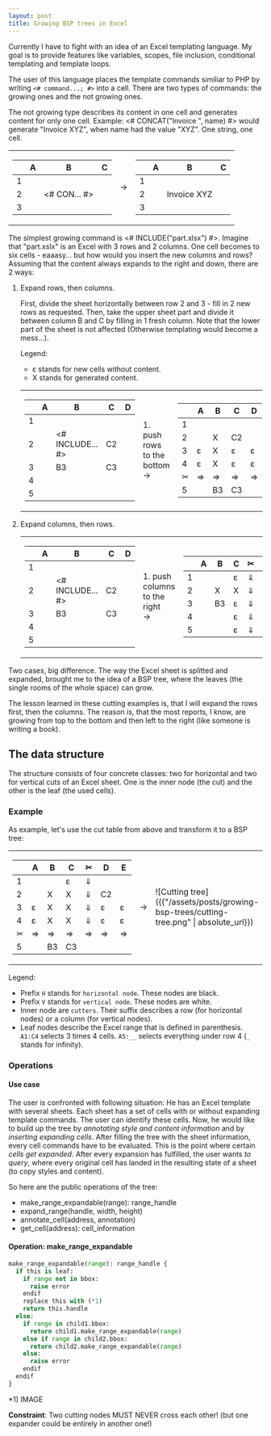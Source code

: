 ```yaml
---
layout: post
title: Growing BSP trees in Excel
---
```

Currently I have to fight with an idea of an Excel templating language. My goal is to provide features like variables, scopes, file inclusion, conditional templating and template loops.

The user of this language places the template commands similiar to PHP by writing `<# command...; #>` into a cell. There are two types of commands: the growing ones and the not growing ones.

The not growing type describes its content in one cell and generates content for only one cell. Example: <# CONCAT("Invoice ", name) #> would generate "Invoice XYZ", when name had the value "XYZ". One string, one cell.

<table cellpadding="0" cellspacing="0" border="0">
<tr>
<td>

| |A|B|C|
|-|-|-|-|
|1| | | |
|2| |<# CON... #>| |
|3| | | |

</td>
<td>
&rarr;
</td>
<td>

| |A|B|C|
|-|-|-|-|
|1| | | |
|2| |Invoice XYZ| |
|3| | | |

</td>
</tr>
</table>


The simplest growing command is <# INCLUDE("part.xlsx") #>. Imagine that "part.xslx" is an Excel with 3 rows and 2 columns. One cell becomes to six cells - eaaasy... but how would you insert the new columns and rows? Assuming that the content always expands to the right and down, there are 2 ways:

1. Expand rows, then columns.

    First, divide the sheet horizontally between row 2 and 3 - fill in 2 new rows as requested. Then, take the upper sheet part and divide it between column B and C by filling in 1 fresh column. Note that the lower part of the sheet is not affected (Otherwise templating would become a mess...).

    Legend:

      * &epsilon; stands for new cells without content.
      * X stands for generated content.

    <table cellpadding="0" cellspacing="0" border="0">
    <tr>
    <td>

    | |A|B|C|D|
    |-|-|-|-|-|
    |1| | | | |
    |2| |<# INCLUDE... #>|C2| |
    |3| |B3|C3| |
    |4| | | | |
    |5| | | | |

    </td>
    <td>
    1. push rows to the bottom<br/>&rarr;
    </td>
    <td>

    | |A|B|C|D|
    |-|-|-|-|-|
    |1| | | | |
    |2| |X|C2| |
    |3|&epsilon;|X|&epsilon;|&epsilon;|
    |4|&epsilon;|X|&epsilon;|&epsilon;|
    |&#x2702;|&rArr;|&rArr;|&rArr;|&rArr;|
    |5| |B3|C3| |

    </td>
    <td>
    2. push columns to the right<br/>&rarr;
    </td>
    <td>

    | |A|B|C|&#x2702;|D|E|
    |-|-|-|-|-|-|-|
    |1| | |&epsilon;|&dArr;| | |
    |2| |X|X|&dArr;|C2||
    |3|&epsilon;|X|X|&dArr;|&epsilon;|&epsilon;|
    |4|&epsilon;|X|X|&dArr;|&epsilon;|&epsilon;|
    |&#x2702;|&rArr;|&rArr;|&rArr;|&rArr;|&rArr;|&rArr;|
    |5| |B3|C3| | | |

    </td>
    </tr>
    </table>




2. Expand columns, then rows.

    <table cellpadding="0" cellspacing="0" border="0">
    <tr>
    <td>

    | |A|B|C|D|
    |-|-|-|-|-|
    |1| | | | |
    |2| |<# INCLUDE... #>|C2| |
    |3| |B3|C3| |
    |4| | | | |
    |5| | | | |

    </td>
    <td>
    1. push columns to the right<br/>&rarr;
    </td>
    <td>

    | |A|B|C|&#x2702;|D|
    |-|-|-|-|-|-|
    |1| | |&epsilon;|&dArr;| |
    |2| |X|X|&dArr;|C2|
    |3| |B3|&epsilon;|&dArr;|C3|
    |4| | |&epsilon;|&dArr;| |
    |5| | |&epsilon;|&dArr;| |

    </td>
    <td>
    3. push rows to the bottom<br/>&rarr;
    </td>
    <td>

    | |A|B|C|&#x2702;|D|
    |-|-|-|-|-|-|
    |1| | |&epsilon;|&dArr;| |
    |2| |X|X|&dArr;|C2|
    |3|&epsilon;|X|X|&dArr;|C3|
    |4|&epsilon;|X|X|&dArr;| |
    |&#x2702;|&rArr;|&rArr;|&rArr;|&dArr;| |
    |5| |B3|&epsilon;|&dArr;| |

    </td>
    </tr>
    </table>

Two cases, big difference. The way the Excel sheet is splitted and expanded, brought me to the idea of a BSP tree, where the leaves (the single rooms of the whole space) can grow.

The lesson learned in these cutting examples is, that I will expand the rows first, then the columns. The reason is, that the most reports, I know, are growing from top to the bottom and then left to the right (like someone is writing a book).

## The data structure

The structure consists of four concrete classes: two for horizontal and two for vertical cuts of an Excel sheet. One is the inner node (the cut) and the other is the leaf (the used cells).

### Example

As example, let's use the cut table from above and transform it to a BSP tree:

<table cellpadding="0" cellspacing="0" border="0">
<tr>
<td>

| |A|B|C|&#x2702;|D|E|
|-|-|-|-|-|-|-|
|1| | |&epsilon;|&dArr;| | |
|2| |X|X|&dArr;|C2||
|3|&epsilon;|X|X|&dArr;|&epsilon;|&epsilon;|
|4|&epsilon;|X|X|&dArr;|&epsilon;|&epsilon;|
|&#x2702;|&rArr;|&rArr;|&rArr;|&rArr;|&rArr;|&rArr;|
|5| |B3|C3| | | |

</td>
<td>
&rarr;
</td>
<td>
![Cutting tree]({{"/assets/posts/growing-bsp-trees/cutting-tree.png" | absolute_url}})
</td>
</tr>
</table>

Legend:

* Prefix `H` stands for `horizontal node`. These nodes are black.
* Prefix `V` stands for `vertical node`. These nodes are white.
* Inner node are `cutters`. Their suffix describes a row (for horizontal nodes) or a column (for vertical nodes).
* Leaf nodes describe the Excel range that is defined in parenthesis. `A1:C4` selects 3 times 4 cells. `A5:__` selects everything under row 4 (`_` stands for infinity).

### Operations

#### Use case
The user is confronted with following situation: He has an Excel template with several sheets. Each sheet has a set of cells with or without expanding template commands. The user can identify these cells. Now, he would like to build up the tree by *annotating style and content information* and by *inserting expanding cells*. After filling the tree with the sheet information, every cell commands have to be evaluated. This is the point where certain *cells get expanded*. After every expansion has fulfilled, the user wants *to query*, where every original cell has landed in the resulting state of a sheet (to copy styles and content).

So here are the public operations of the tree:

* make_range_expandable(range): range_handle
* expand_range(handle, width, height)
* annotate_cell(address, annotation)
* get_cell(address): cell_information

#### Operation: make_range_expandable

```python
make_range_expandable(range): range_handle {
  if this is leaf:
    if range not in bbox:
      raise error
    endif
    replace this with (*1)
    return this.handle
  else:
    if range in child1.bbox:
      return child1.make_range_expandable(range)
    else if range in child2.bbox:
      return child2.make_range_expandable(range)
    else:
      raise error
    endif
  endif
}
```
*1) IMAGE

**Constraint**: Two cutting nodes MUST NEVER cross each other! (but one expander could be entirely in another one!)
